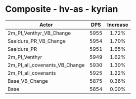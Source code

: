 # Composite - hv-as - kyrian
| Actor | DPS | Increase |
|---|:---:|:---:|
|2m_PI_Venthyr_VB_Change|5955|1.72%|
|Saeldurs_PR_VB_Change|5954|1.70%|
|Saeldurs_PR|5951|1.65%|
|2m_PI_Venthyr|5949|1.62%|
|2m_PI_all_covenants_VB_Change|5930|1.30%|
|2m_PI_all_covenants|5925|1.22%|
|Base_VB_Change|5875|0.36%|
|Base|5854|0.00%|
